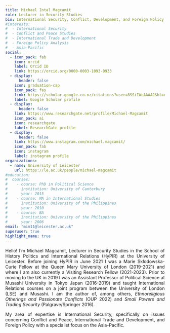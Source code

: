 ```yaml
---
title: Michael Intal Magcamit
role: Lecturer in Security Studies
bio: International Security, Conflict, Development, and Foreign Policy Studies with a specialist focus on East and Southeast Asia.
#interests:
#  - International Security
#  - Conflict and Peace Studies
#  - International Trade and Development
#  - Foreign Policy Analysis
#  - Asia-Pacific
social:
  - icon_pack: fab
    icon: orcid
    label: Orcid ID
    link: https://orcid.org/0000-0003-1093-0933
  - display:
      header: false
    icon: graduation-cap
    icon_pack: fas
    link: https://scholar.google.co.nz/citations?user=8SSiIWcAAAAJ&hl=en
    label: Google Scholar profile
  - display:
      header: false
    link: https://www.researchgate.net/profile/Michael-Magcamit
    icon_pack: ai
    icon: researchgate
    label: ResearchGate profile
  - display:
      header: false
    link: https://www.instagram.com/michael.magcamit/
    icon_pack: fab
    icon: instagram
    label: instagram profile
organizations:
  - name: University of Leicester
    url: https://le.ac.uk/people/michael-magcamit
#education:
#  courses:
#    - course: PhD in Political Science
#      institution: University of Canterbury
#      year: 2015
#    - course: MA in International Studies
#      institution: University of the Philippines
#      year: 2010
#    - course: BA
#      institution: University of the Philippines
#      year: 2006
email: "mim11@leicester.ac.uk"
superuser: true
highlight_name: true
---
```

<div style='text-align: justify'>
<p>
Hello! I’m Michael Magcamit, Lecturer in Security Studies in the School of History Politics and International Relations (HyPIR) at the University of Leicester. Before joining HyPIR in June 2021 I was a Marie Skłodowska-Curie Fellow at the Queen Mary University of London (2019-2021) and where I am also currently a Visiting Research Fellow (2021-2023). Prior to moving to the UK in 2019 I was an Assistant Professor of Political Science at Musashi University in Tokyo Japan (2016-2019) and taught International Relations courses on a joint program between the University of London (LSE) and Musashi. I am the author of, among others, <i>Ethnoreligious Otherings and Passionate Conflicts</i> (OUP 2022) and <i>Small Powers and Trading Security</i> (Palgrave/Springer 2016).
</p><p>
My area of expertise is International Security, specifically on issues concerning Conflict and Peace, International Trade and Development, and Foreign Policy with a specialist focus on the Asia-Pacific.
</p>
</div>
